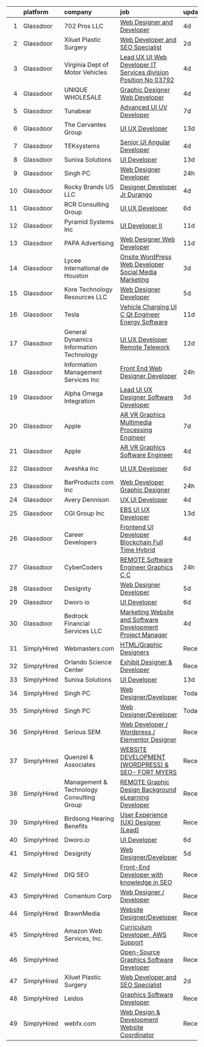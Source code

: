 

|    | platform    | company                                  | job                                                                                                                                                                                                                                                                                                                                                                                                                                                                                                                                                                                                                                                                                                                                                                                                                                                                                                                                                                                                                                                                                                                                                                                                                                                                                                                                                                                                                                    | update_time   | location                     |
|---:|:------------|:-----------------------------------------|:---------------------------------------------------------------------------------------------------------------------------------------------------------------------------------------------------------------------------------------------------------------------------------------------------------------------------------------------------------------------------------------------------------------------------------------------------------------------------------------------------------------------------------------------------------------------------------------------------------------------------------------------------------------------------------------------------------------------------------------------------------------------------------------------------------------------------------------------------------------------------------------------------------------------------------------------------------------------------------------------------------------------------------------------------------------------------------------------------------------------------------------------------------------------------------------------------------------------------------------------------------------------------------------------------------------------------------------------------------------------------------------------------------------------------------------|:--------------|:-----------------------------|
|  1 | Glassdoor   | 702 Pros LLC                             | [Web Designer and Developer](https://www.glassdoor.com/partner/jobListing.htm?pos=123&ao=1136043&s=58&guid=00000183a1d4f9e78364a3ffa19b706a&src=GD_JOB_AD&t=SR&vt=w&ea=1&cs=1_9922cc25&cb=1664867433337&jobListingId=1008172166832&jrtk=3-0-1gegt9uggk60g801-1gegt9ugvh4d6800-3a370f8c8b9a6207-)                                                                                                                                                                                                                                                                                                                                                                                                                                                                                                                                                                                                                                                                                                                                                                                                                                                                                                                                                                                                                                                                                                                                       | 4d            | Las Vegas, NV                |
|  2 | Glassdoor   | Xiluet Plastic Surgery                   | [Web Developer and SEO Specialist](https://www.glassdoor.com/partner/jobListing.htm?pos=106&ao=1110586&s=58&guid=00000183a1d4f9e78364a3ffa19b706a&src=GD_JOB_AD&t=SR&vt=w&ea=1&cs=1_c133e42f&cb=1664867433335&jobListingId=1008177142019&cpc=45DC3EB807283E85&jrtk=3-0-1gegt9uggk60g801-1gegt9ugvh4d6800-775077d75cd9177d--6NYlbfkN0A0p2feBN3TwtRPLKm20cpgKOK-k5pqnygCk7BWFHc1reF4KTTsYTfq75tOmYaairQzpl8Y4I_wBrRqYZTBCA__qpS59ryzLGC3kqflZMvSsTCZFhLrynlv0R6TtjpKCDtd4zxyqJrs4p7HSLcBVq5ihbVFI3BnH69_nU4zFdDc7_RfOdiogQXOfQPygfWeqpmNxF9xTWmoIhBmJOoX01Fl0x-xWRKUvR7hkOUzcx7Sd029u9x16pnMmF0ziKhdYJcm451FdHXZOlJHn1AVSwQu-TeVFl2--9Hp9GT99OVEgDLLixsQ8Wgwmim4AeLW_autpxxPQoRuuOjbKCkeDEqkrOYrMYiLWF8n5xXrBG_9unprTO9DdUSE0CV_Ul044s8_SHKC0sH24k5vmZJPReZSGDHHcsuKXAn4Rk2PbTpxMejfE4SB_H-vdPcIkNcMH360yMr68efGNNHfLRtNKq8a450Vq2VOme6nNbrjg20HKTpatX32OVbqf5t3aPpffoZOvvY34Jj-YPzRJKumryhy)                                                                                                                                                                                                                                                                                                                                                                                                                                                                                                                                            | 2d            | Miami, FL                    |
|  3 | Glassdoor   | Virginia Dept of Motor Vehicles          | [Lead UX UI Web Developer  IT Services division  Position No  03792](https://www.glassdoor.com/partner/jobListing.htm?pos=130&ao=1136043&s=58&guid=00000183a1d4f9e78364a3ffa19b706a&src=GD_JOB_AD&t=SR&vt=w&cs=1_9f8ac2e9&cb=1664867433338&jobListingId=1008172106449&jrtk=3-0-1gegt9uggk60g801-1gegt9ugvh4d6800-53d85183f9d52f65-)                                                                                                                                                                                                                                                                                                                                                                                                                                                                                                                                                                                                                                                                                                                                                                                                                                                                                                                                                                                                                                                                                                    | 4d            | Richmond, VA                 |
|  4 | Glassdoor   | UNIQUE WHOLESALE                         | [Graphic Designer Web Developer](https://www.glassdoor.com/partner/jobListing.htm?pos=105&ao=1110586&s=58&guid=00000183a1d4f9e78364a3ffa19b706a&src=GD_JOB_AD&t=SR&vt=w&ea=1&cs=1_9e428f93&cb=1664867433335&jobListingId=1008171469981&cpc=5FEB1BEB8E14EF52&jrtk=3-0-1gegt9uggk60g801-1gegt9ugvh4d6800-147a3b06df2c7559--6NYlbfkN0ACTeRvGRFS6hadW-07x_K1RnsIE8OdH4tufuZ5eRAiXmEr9oGiBeOniyh3SglreY9gWLjlFv44tk_AG_3pzP2IbBG9F7wWjAf3k6apj0RkxtVRlJyVxTtzs66AymYgGCT8gfl6U4BDOC9wEllCjUeoI3S_NxnqQ98naO4dWz3J599EzEntVgwS0pPTuqGmB5LwJcYJykwKxZqpszSJZu8LOKxyuX6wWuWigdwsAVhSzFpCsp-ndp6_yEre_STzCJ-ei0I1bzm3ZgwxUYChbHCkY7bXPp1UfCC2mUDCYQS9uw-3fvs_VUKM0wyygpsWTLXvJuHZcxjADOwCQsmSBWNCZ3Yv7cLWQwZ9JzQv1b0MIwenVymMSw_v0T0y3zgDXYIw_oB6muMUYWtdH7cUaoe8uA09TVSNTrwhD1gb8T8Sqy_W9gC1GsUbyOwsZPW-uKD5kkw3X93iVrHsiR0IKOKjrO9uuPb6U5BIXRw615lj7gVYYuR9dLchyAnmOy655pdRwaO-WG8YSQ%3D%3D)                                                                                                                                                                                                                                                                                                                                                                                                                                                                                                                                                  | 4d            | Norcross, GA                 |
|  5 | Glassdoor   | Tunabear                                 | [Advanced UI UV Developer](https://www.glassdoor.com/partner/jobListing.htm?pos=124&ao=1136043&s=58&guid=00000183a1d4f9e78364a3ffa19b706a&src=GD_JOB_AD&t=SR&vt=w&ea=1&cs=1_25bd2a69&cb=1664867433337&jobListingId=1008164336212&jrtk=3-0-1gegt9uggk60g801-1gegt9ugvh4d6800-3f8083a5dc1e6d9b-)                                                                                                                                                                                                                                                                                                                                                                                                                                                                                                                                                                                                                                                                                                                                                                                                                                                                                                                                                                                                                                                                                                                                         | 7d            | Tallahassee, FL              |
|  6 | Glassdoor   | The Cervantes Group                      | [UI UX Developer](https://www.glassdoor.com/partner/jobListing.htm?pos=119&ao=1136043&s=58&guid=00000183a1d4f9e78364a3ffa19b706a&src=GD_JOB_AD&t=SR&vt=w&ea=1&cs=1_d1554b35&cb=1664867433337&jobListingId=1008151464159&jrtk=3-0-1gegt9uggk60g801-1gegt9ugvh4d6800-debbb3585569fddd-)                                                                                                                                                                                                                                                                                                                                                                                                                                                                                                                                                                                                                                                                                                                                                                                                                                                                                                                                                                                                                                                                                                                                                  | 13d           | San Juan, PR                 |
|  7 | Glassdoor   | TEKsystems                               | [Senior UI Angular Developer](https://www.glassdoor.com/partner/jobListing.htm?pos=109&ao=1110586&s=58&guid=00000183a1d4f9e78364a3ffa19b706a&src=GD_JOB_AD&t=SR&vt=w&cs=1_8e308d91&cb=1664867433336&jobListingId=1008172765953&cpc=AF770993EC679D41&jrtk=3-0-1gegt9uggk60g801-1gegt9ugvh4d6800-8e6e448ba19d0eac--6NYlbfkN0AuKz8EBO1xHDEL7V2YF9xF3dC_I9B9i-Zw2Jh8clPMK3KTieKealHQySFBD4L6FvMt4hGeVJ7Y6wnjqYrh31EVImJrbOPfE-g7-urUPvt_6Sjs4q0dseEzqDhV1tr4azdz7Rcb_V68jJy0KDjP2XzbDqQIY0ZM4a3sFV78D0TPNZ-zCXiAL823OVG9MHzN8sJwwu0viRzxdo7oyjO_F380xrasJxBBWSCu7j943cs0BvRe4_RcQdVpJ9MiS1tGLiN2dTZxpqG8AfQ8NIlpF7EOQj0LJ-ZmcivIiKlfIlLVG4FWXpGc81kkwgM8G6XOi1xHzP6xMwZbmHjjWUFeewWVidAT1vCijSQhpVXwIvtorc8IHGDKsrz7lFyd5qOHLQ4WyI44g6Oz6DV8p7WP-tAwILIwIB4HAhF1oNtNCFc-UmZboqPsBGmGQJjaxk_mXHZ8tXAPUpq68zKf2uOtZtZ8Qf3FQzrf55nIJwfQr38AJH9QB7osquutfoFPuC4RtjhcNUwPraDCt9sS992iKcyy819zl2GPD1J3d74e_csg7xhmyn3QVnqXdXzkBc4Fkw1gVydv9SNNV-uWLNmdt-kEB_ImhgfTt2h6QMIKksNmCYDmKEhmzOj-sIkM70NxdIVqvGjd1BGW2uv8yRCO9TRGmhenyZODGmqSuu5GpaW6uhmkJNBmB5QktIXoDVzF_5IeQ_1KKabEj5-a7Cguoyj7LZqukstJKd1Yudl4mh_2vYrpEhTQBzrGqpdD_6XJznm6suGwU7cMnmJ_Q26hqlQgnWbgiuu45nPKNtWEOYgnj_6MG-tx_NvM4Fz6ObR53uJynnBXA1fwxZscW-K_LzGy6iikfphb3Gc4uvwkwz27_qm4PGPCAGVQ515OmUt8bqLCWVJ39X-AF-YvbONl97JtdnoXS0K-Om_56pgoGVqhow%3D%3D)                                                                                                                          | 4d            | Newark, NJ                   |
|  8 | Glassdoor   | Sunixa Solutions                         | [UI Developer](https://www.glassdoor.com/partner/jobListing.htm?pos=115&ao=1136043&s=58&guid=00000183a1d4f9e78364a3ffa19b706a&src=GD_JOB_AD&t=SR&vt=w&ea=1&cs=1_b5479de4&cb=1664867433336&jobListingId=1008151517508&jrtk=3-0-1gegt9uggk60g801-1gegt9ugvh4d6800-1be69a345728f09d-)                                                                                                                                                                                                                                                                                                                                                                                                                                                                                                                                                                                                                                                                                                                                                                                                                                                                                                                                                                                                                                                                                                                                                     | 13d           | Remote                       |
|  9 | Glassdoor   | Singh PC                                 | [Web Designer Developer](https://www.glassdoor.com/partner/jobListing.htm?pos=104&ao=1110586&s=58&guid=00000183a1d4f9e78364a3ffa19b706a&src=GD_JOB_AD&t=SR&vt=w&cs=1_8a9205b4&cb=1664867433335&jobListingId=1008181153295&cpc=CBEBA1A9D941894A&jrtk=3-0-1gegt9uggk60g801-1gegt9ugvh4d6800-7fbf0008f412dd85--6NYlbfkN0DqKMLcAIUKHWfrqBJvvS4sZmLmWZERQ79hXB6mVECSty8FIX9apUkIelta8m8l--c0_ACrcImkCcGGD3oCIwPWsfBCrvrAFD2RKDgXsJvk5JZEV4rDpF_1QrsgQGY6xvSP10IF_LRm9HvhIPrU87L27tLE1WlDj4lHI2cg6u4pCb_s41G9I2qv-BRVfgajvUlj7-OLUOH8aU1miuI1xESZHbTNjCjJEK4yN1mnofvN7spC55AWdSD7AdtXoCl5NSwFepgdbhB2PJE9mFFvQ_BN102YcapbCYgawhg05kemfsEf4G0irLCxp_HuEJSmpRRrdEE2MwyNZkuKBF9gXee79NClqiyW_2WZ7K285NRDXky2N2uBVq_gan6f97gPyIK7yFN_344M_j6OMdtTr7WEDQZl6kFnUZVhhwzCZ0mX5qv0WNG8sqSoEowpFfW6x200YPxltDkLmWE0Ed5cWva4lBeGRAlVBtka3gvpumNGD9RCldBBlgO7oZh9fzHQno-DBwJNR8FArQ%3D%3D)                                                                                                                                                                                                                                                                                                                                                                                                                                                                                                                                                               | 24h           | Remote                       |
| 10 | Glassdoor   | Rocky Brands US  LLC                     | [Designer Developer  Jr   Durango](https://www.glassdoor.com/partner/jobListing.htm?pos=127&ao=1136043&s=58&guid=00000183a1d4f9e78364a3ffa19b706a&src=GD_JOB_AD&t=SR&vt=w&cs=1_73d930a8&cb=1664867433337&jobListingId=1008171506609&jrtk=3-0-1gegt9uggk60g801-1gegt9ugvh4d6800-30142eb6d244303e-)                                                                                                                                                                                                                                                                                                                                                                                                                                                                                                                                                                                                                                                                                                                                                                                                                                                                                                                                                                                                                                                                                                                                      | 4d            | Nelsonville, OH              |
| 11 | Glassdoor   | RCR Consulting Group                     | [UI UX Developer](https://www.glassdoor.com/partner/jobListing.htm?pos=121&ao=1136043&s=58&guid=00000183a1d4f9e78364a3ffa19b706a&src=GD_JOB_AD&t=SR&vt=w&ea=1&cs=1_9d3b45a7&cb=1664867433337&jobListingId=1008165749640&jrtk=3-0-1gegt9uggk60g801-1gegt9ugvh4d6800-a2b0054f52e434a1-)                                                                                                                                                                                                                                                                                                                                                                                                                                                                                                                                                                                                                                                                                                                                                                                                                                                                                                                                                                                                                                                                                                                                                  | 6d            | Remote                       |
| 12 | Glassdoor   | Pyramid Systems  Inc                     | [UI Developer II](https://www.glassdoor.com/partner/jobListing.htm?pos=125&ao=1136043&s=58&guid=00000183a1d4f9e78364a3ffa19b706a&src=GD_JOB_AD&t=SR&vt=w&cs=1_6c168696&cb=1664867433337&jobListingId=1008155722444&jrtk=3-0-1gegt9uggk60g801-1gegt9ugvh4d6800-7d8e5d7bb6393d22-)                                                                                                                                                                                                                                                                                                                                                                                                                                                                                                                                                                                                                                                                                                                                                                                                                                                                                                                                                                                                                                                                                                                                                       | 11d           | Washington, DC               |
| 13 | Glassdoor   | PAPA Advertising                         | [Web Designer   Web Developer](https://www.glassdoor.com/partner/jobListing.htm?pos=122&ao=1136043&s=58&guid=00000183a1d4f9e78364a3ffa19b706a&src=GD_JOB_AD&t=SR&vt=w&ea=1&cs=1_a1d028ee&cb=1664867433337&jobListingId=1008156410050&jrtk=3-0-1gegt9uggk60g801-1gegt9ugvh4d6800-5356804d930414e2-)                                                                                                                                                                                                                                                                                                                                                                                                                                                                                                                                                                                                                                                                                                                                                                                                                                                                                                                                                                                                                                                                                                                                     | 11d           | Erie, PA                     |
| 14 | Glassdoor   | Lycee International de Houston           | [Onsite WordPress Web Developer Social Media Marketing](https://www.glassdoor.com/partner/jobListing.htm?pos=101&ao=1110586&s=58&guid=00000183a1d4f9e78364a3ffa19b706a&src=GD_JOB_AD&t=SR&vt=w&cs=1_68814018&cb=1664867433334&jobListingId=1008173995771&cpc=16C99676026A3978&jrtk=3-0-1gegt9uggk60g801-1gegt9ugvh4d6800-1f7bc5779b371ade--6NYlbfkN0DukAwDndutArnS8OT3znlJ-TW2KpK_7rZjO0LfXc6UVNtkZyZN77C1Bk9E92uoJZx-maj84G7D_wa1DtdT6CkaisdXimjnS4h45raRaK5o02Y3cZTXgWTMRzNDr5Lk0apP8Ioo_m9N0lcP0wzt7YGpw5VPoDc0aH35WbRXaiOpcRsh9XetyUYoGrZS_33M0dT7L0Iy4ECvlQZfm_hA23s6Imo26BqjAKCPiyPahxft9JHkUmUmPs80btatPc3RysjXukpFixXL6dfLqC7VqfM0XUyooHnaqVHi6hiQcrYZTsl5sjV4n8IguhXXA0pUmhXaqHoYb_TdgOX25vRUXVVRZEj6iGLOaSWrqKtNxWe0wrq-oODIRZfvNkoVGL5vh9Ju5Djidf-bO6V2CDMm2gqYTuKqptqQB-rpHEIN1jbQ7aWdhH9KgZnKwZ4Lk0BoY7l35p29gF8D9mNlfiDOuM2eB49QkcHfUJ1xdn4Ioh4aFlMOkliFY_7e8KnJNwB5HB0a7m6FQwoDttYjhvE03Wjuw76xLEvDzChKR4v39ei7AkRiZE2spX7z)                                                                                                                                                                                                                                                                                                                                                                                                                                                                                            | 3d            | Houston, TX                  |
| 15 | Glassdoor   | Kore Technology Resources  LLC           | [Web Designer Developer](https://www.glassdoor.com/partner/jobListing.htm?pos=103&ao=1110586&s=58&guid=00000183a1d4f9e78364a3ffa19b706a&src=GD_JOB_AD&t=SR&vt=w&ea=1&cs=1_873111c3&cb=1664867433335&jobListingId=1008168463791&cpc=D39918EEEC7506B0&jrtk=3-0-1gegt9uggk60g801-1gegt9ugvh4d6800-d99799034ddfdec0--6NYlbfkN0Dx3r3E47sSe5bB3PIy1uzBZvlB7xy2NhfhZMlxQTsxrAQD8T1sSXSY8Rvdj3_bO-JcrwrlPRkVWt-OYtuHFfH5uDGKVFsD87ESD834f4rUqh0pVxUTQIaidqLsggl-BXlEEx722qIdsF-wX37nh6cO0YuXnQVImALmluIcCr8Q1CVAI49k3Jz8zy13cuv5UMbkrHA8FHvy9i7_1Opew6DCJkqYJKkNa-_uZ62XqbH-h_ICwKJUMQNldlekZrakhNzUx9qhrODuc4MP334tC0H9i07UzOwWlP9h7NPopvHmg4adR28a3KtdydqVHqUhHDZF8AFNE6ZgvKU6jrZwM8d4IKLPxZmbESVtDe29SuNKNo25_WA5PNqFAh1CgU5wIbvkcJ9ZZU4SgkecZPDHEmO43ca6YPr3XuL0IiLb-EovkDwqbZlTWbF1S5md5TyiUqYITJ07sNAUjV2_pc2oE_fcX2QdSAWBdPWAi7RqMqIeswyiy0JErsG1xSAsC3tOQgQFZmhJuPbizg%3D%3D)                                                                                                                                                                                                                                                                                                                                                                                                                                                                                                                                                          | 5d            | Pittsburgh, PA               |
| 16 | Glassdoor   | Tesla                                    | [Vehicle Charging UI C   Qt Engineer  Energy Software](https://www.glassdoor.com/partner/jobListing.htm?pos=112&ao=1110586&s=58&guid=00000183a1d4f9e78364a3ffa19b706a&src=GD_JOB_AD&t=SR&vt=w&cs=1_d3da6446&cb=1664867433336&jobListingId=1008157145869&cpc=2CAED5C921A5F994&jrtk=3-0-1gegt9uggk60g801-1gegt9ugvh4d6800-c79a4bc5bb975d4e--6NYlbfkN0BkX03mv_qGbDFMol2YHqLRvzzvm2LmpzMO_FcYL_FtJlnJTzsjtFTdelRG5HbGrIeCZP9oCSI6ImmXlfgaXfquFYTGNjQthD7yZnlttg9d6vxe2ka-wCnEmLw8txDk6Et7pwr3pYyYepwh2zp_utmWFuhGOrDpOo-SZNpohPGw1q5a3dyyUX_6Z_maFirBW3mmnW-5Der2jG9Qb0NcDK5feFf0tJaMWdAW2SvAsfYuH2gf-IIwpp_M2k6sG_w9zA0VKBmCZX48xix0-Zp3H3laDQm-wspHrxwskrf7Fkph1QkMtxJlitjBm2CFXhZgT38B7kimOULhO5j876L5yjrwS6-q5tn99q8zyB33Yy_ET4eyRm_dk3BDROcc1IeP77tkR8JM31zH3iNM1EAVvrTzAu8uNAq-vxxy9Xl9-6n4V9laDU88eBVWpVQvD7biVsbhax18virZVTRo2pVi6UdS5C8vG1nok3qTLFLTGJ9dyp2BIN9CUcXR6cue3kdhSOacilGu3cq0Y7WR3-dbSUq1)                                                                                                                                                                                                                                                                                                                                                                                                                                                                                                                             | 11d           | Austin, TX                   |
| 17 | Glassdoor   | General Dynamics Information Technology  | [UI UX Developer  Remote Telework ](https://www.glassdoor.com/partner/jobListing.htm?pos=128&ao=1136043&s=58&guid=00000183a1d4f9e78364a3ffa19b706a&src=GD_JOB_AD&t=SR&vt=w&cs=1_e5e92825&cb=1664867433338&jobListingId=1008153939279&jrtk=3-0-1gegt9uggk60g801-1gegt9ugvh4d6800-331619492bff8e7f-)                                                                                                                                                                                                                                                                                                                                                                                                                                                                                                                                                                                                                                                                                                                                                                                                                                                                                                                                                                                                                                                                                                                                     | 12d           | Remote                       |
| 18 | Glassdoor   | Information Management Services  Inc     | [Front End Web Designer Developer](https://www.glassdoor.com/partner/jobListing.htm?pos=117&ao=1136043&s=58&guid=00000183a1d4f9e78364a3ffa19b706a&src=GD_JOB_AD&t=SR&vt=w&cs=1_ad9ec36a&cb=1664867433336&jobListingId=1008180964556&jrtk=3-0-1gegt9uggk60g801-1gegt9ugvh4d6800-96be8f41252c369f-)                                                                                                                                                                                                                                                                                                                                                                                                                                                                                                                                                                                                                                                                                                                                                                                                                                                                                                                                                                                                                                                                                                                                      | 24h           | Beltsville, MD               |
| 19 | Glassdoor   | Alpha Omega Integration                  | [Lead UI UX Designer  Software Developer](https://www.glassdoor.com/partner/jobListing.htm?pos=129&ao=1136043&s=58&guid=00000183a1d4f9e78364a3ffa19b706a&src=GD_JOB_AD&t=SR&vt=w&cs=1_fe20dc59&cb=1664867433338&jobListingId=1008175340601&jrtk=3-0-1gegt9uggk60g801-1gegt9ugvh4d6800-166236b44dee5e52-)                                                                                                                                                                                                                                                                                                                                                                                                                                                                                                                                                                                                                                                                                                                                                                                                                                                                                                                                                                                                                                                                                                                               | 3d            | Vienna, VA                   |
| 20 | Glassdoor   | Apple                                    | [AR VR Graphics Multimedia Processing Engineer](https://www.glassdoor.com/partner/jobListing.htm?pos=107&ao=1110586&s=58&guid=00000183a1d4f9e78364a3ffa19b706a&src=GD_JOB_AD&t=SR&vt=w&cs=1_4f98a697&cb=1664867433335&jobListingId=1008162438630&cpc=2CAED5C921A5F994&jrtk=3-0-1gegt9uggk60g801-1gegt9ugvh4d6800-1113a38cb86c5dd6--6NYlbfkN0BvKrLyj5gPmtZO9T8euul8TCxuuKNOtzRJOomxnwSEodTz2Bc-sPZl1dBMH13w-jOB7IB0EnvWKF-cNL0we2M-weuO9bs4TkULvf7kMBz38IqjwpdywjeeTXg0H3L4sWKOGaJoL8QXrJxtvxVpC62wT3JaA-dqFAaf7tjd0TI6xPYyDwiPHWkG4FXtBMmOvuFG3un6Rfe-7MgzEnA5zBjdrVmNBdaIbv2gTh90M6YJ5BR6aG5ZPBObE06svkl9KoGS6AkAkeEx2vu4fRjSuf8vZP4P8PIwG0oo5e6EYyx9ppEpG6LI_iIHSvTGoIdz_vM7h2F228R736yh819FixKK97HCbNCwC1tle2sC_TITn7QMlSl55T-ns9Zuj6GqNt28JmwnFABUNCyHEkjUn8hFVUz4U3ELTc-o1PQyscNBhYzTS3j9ipOj2ibf3Hnzfi9L1qEjNBE9Gcc07yXoKkIrWDcWLH4TA5vQqsT6v1xC0pa83ZWTKlQWTHipn1gaG3RgENyajARHN7QZu3T5IuxLvgMntVwr9x3T6QWu3_bIBxuNwOuTsRO_jeBgkXwetg8y39HcSGskInPEOoo4TvgRuePWEFcrz3YsrgQ3g8RpxfBCKs7pLDZ-84-_6__ZWuRF4r4NImDYksQYMbv4xh6JDC7ORl90saz5S_vCgMG0mLL_Al3UafNoRrhL_ggWdSwlvlcW9_zuJbon7_JKA8zP6qWeAG6mGC9Ie4EfA6-Ge60PO6VT2O1BxCC3AC42gzeuKpzomLujpw7LD2cNisQ-IypctFSgGt2jWN79SzTXjKCHLwlArYH_yduH1-iHvAcRXrYfOmJq3u8m63FHAtPzFS9P2H5ixMOcIsNHuSPaGqQIKhLcMQ92xqE1e9CPphK1FbjyRaEluVZnBAsnoHPmPNVtTqZucqLOJQqfO92m46NtqduVNmCCSfYgJLWu6NpeGwIFaCZ2XUKSScA67wv-AfbIAYWHdxHYuY_MtSmNWw%3D%3D)                                        | 7d            | Seattle, WA                  |
| 21 | Glassdoor   | Apple                                    | [AR VR Graphics Software Engineer](https://www.glassdoor.com/partner/jobListing.htm?pos=108&ao=1110586&s=58&guid=00000183a1d4f9e78364a3ffa19b706a&src=GD_JOB_AD&t=SR&vt=w&cs=1_e60c63f7&cb=1664867433335&jobListingId=1008170405550&cpc=2CAED5C921A5F994&jrtk=3-0-1gegt9uggk60g801-1gegt9ugvh4d6800-397a35511e25f4ef--6NYlbfkN0BvKrLyj5gPmtZO9T8euul8TCxuuKNOtzRJOomxnwSEodTz2Bc-sPZlO_uSwsktAej4RO8OvhByEGgjoTcQ5xHwjtqJZEzWFKEunokcNl-P-QAOerJmhUSPOyWPZrtCZ82AoHxbBxT0dE5NJrfJG6r6OcOnCvkFEmyKP1soArhra_GlXQEDuh2rbPUyx_6U2fh3rdl35cJgD01Os5IIjblR1qCQG1gkTAHq1aRDZzA_boogsbj34_gMxmZBv1oiPkkkX4ZEmjFj7wyZYznyEf2cnoa3xhS0iV40Kdh2yafB3bgnu0NLVePINdY8ztBV7hWI895JxiIgmQcbyeQLdMJqljLlcsABIXlF_6Ef93dzGX8KmGhMYPSGTnayQI1TP3hNzlro9Ei5HSorWtDrNUmWUXn1FVuHkS5Lti8QFSaREBsRVp4QIm8b112_ZLB-HSx7qXcjIqsErgTRBVNOeuMG3wBj2VvcabPLNU7BhzMZhLjgHDg7MgK-YfhLJM2UDztUddzupImK0jlssDoYHdnwusdWlSoWatnUs4-VjUg5gP7f2u8ApVFupHeBV51k_sNXt4ap7TI-jJenGFO2lrnI0x5R6FJ7Z1xveqXlo-kQKXp5xCN4u4ZKiLBKY2YFu-A7WsVpW9EOIHWs9o1oAL7Dcslk3yMkOrgtpFkKX1Z2Zwcn7QYCxWCLwQDpOQb4kB_U5azZE64uq5HRUtU1xG8271jY2DBT7mjnZBDwkeG1XA5YxIHo_AUk1903ENw9n1V2QgMi7G0ln-65XQ3GmzGD9QEZg7u_wcTZincPHsQYz-pu61dl0QC6H6A72-JlDT36rvxbml1T78xEqNkN5be3tTwAQMDXn8JxOecWu-minrNwjBllweu6rLD31HWcCjpXSciVsBStZXJnunwvms70nqtHe11ukt-GDOuRxYFCJWfAZssOdanSydJyHJbMTPKteZTrpjbgZ-WBj4bbEnBxHwPNC9Mb5pw%3D)                                                                   | 4d            | Cupertino, CA                |
| 22 | Glassdoor   | Aveshka  Inc                             | [UI UX Developer](https://www.glassdoor.com/partner/jobListing.htm?pos=126&ao=1136043&s=58&guid=00000183a1d4f9e78364a3ffa19b706a&src=GD_JOB_AD&t=SR&vt=w&cs=1_875dece6&cb=1664867433337&jobListingId=1008166500171&jrtk=3-0-1gegt9uggk60g801-1gegt9ugvh4d6800-19b43d16d7d5df57-)                                                                                                                                                                                                                                                                                                                                                                                                                                                                                                                                                                                                                                                                                                                                                                                                                                                                                                                                                                                                                                                                                                                                                       | 6d            | Washington, DC               |
| 23 | Glassdoor   | BarProducts com Inc                      | [Web Developer Graphic Designer](https://www.glassdoor.com/partner/jobListing.htm?pos=102&ao=1110586&s=58&guid=00000183a1d4f9e78364a3ffa19b706a&src=GD_JOB_AD&t=SR&vt=w&ea=1&cs=1_05a6ea4b&cb=1664867433335&jobListingId=1008180431314&cpc=CA5E2B5B7F82281C&jrtk=3-0-1gegt9uggk60g801-1gegt9ugvh4d6800-5a7cb18a3d1fae48--6NYlbfkN0ACTeRvGRFS6hadW-07x_K1RnsIE8OdH4tufuZ5eRAiXmEr9oGiBeOnpLEQ1PWJySwlwvCZIxGgYI3-Did7rUjYP6FWIqh9lWTqifli4eDLeXRt8AYbjniXnKlkCo1bJmyR2c3UMXQZA9-n6-5CJ9UZz_r7ZLXGUsFAh9zIuczgznIBz3f-IQ76kUYUtoVFaTrT7PrGF97fLBfceig7fzehK3sT1Aqa6yWRe_oXTMGh4vpWVrtCEqJssjQ3iui4WNMa3CMydQn60FJ8KyBcjGE5STHwBWJFvba3dXhs-naCUGL2v1yLscrkcVZUGZVx2M7RtVrvpwV8V1Xdn3bsJbz3ltkgjaHWGsNScrGvmcMNqOmsEwYcRNQZe2r29cMTKs1lnswgQUQgcN2QYN2TqhIBVi8_HNYRzdqeNeBm696xluqIGQmqVvUU3pDeiTXobZxkzGnw9xYKPmSdA47v-E6PXPShSKRGOxrntaYq2vOtruOBoO8nJ9bNsy8UzTotVa65GgbHnxH1yIdlnaZyyYGu)                                                                                                                                                                                                                                                                                                                                                                                                                                                                                                                                              | 24h           | Largo, FL                    |
| 24 | Glassdoor   | Avery Dennison                           | [UX UI Developer](https://www.glassdoor.com/partner/jobListing.htm?pos=120&ao=1136043&s=58&guid=00000183a1d4f9e78364a3ffa19b706a&src=GD_JOB_AD&t=SR&vt=w&ea=1&cs=1_0c046a26&cb=1664867433337&jobListingId=1008172674611&jrtk=3-0-1gegt9uggk60g801-1gegt9ugvh4d6800-a5f995035313397a-)                                                                                                                                                                                                                                                                                                                                                                                                                                                                                                                                                                                                                                                                                                                                                                                                                                                                                                                                                                                                                                                                                                                                                  | 4d            | Dallas, TX                   |
| 25 | Glassdoor   | CGI Group  Inc                           | [EBS UI UX Developer](https://www.glassdoor.com/partner/jobListing.htm?pos=113&ao=1110586&s=58&guid=00000183a1d4f9e78364a3ffa19b706a&src=GD_JOB_AD&t=SR&vt=w&cs=1_2b8bd2f0&cb=1664867433336&jobListingId=1008151448580&cpc=9908D8D4413DBB8A&jrtk=3-0-1gegt9uggk60g801-1gegt9ugvh4d6800-0a39cd93824fdb9f--6NYlbfkN0CmPt6JXytAhZscz-5ZOP53MMQ49Xi4hmwETo1lvmuAlbdzf4ucQcHQCjvOdnviFhXtbRepDfazQ8jsnNuaKCWCFMqpnmcu9mQXzQzzFaqL8rvswTPzdzizGNlvZUSxUtSHocyS5m6_l2Gk8ZeJeHDZNFNmq2EodrUan06MRFA8KJUKUlLSXihc5DQ2lMyb9I6EdRHag2WwxlhAOXwn5W6UUaS_AObTWE5TD6VisrNhZ0eLjjuTx9NO_P9dBAecZXOaADgeOuMG9SOEHh9F3bi29mT1oXTYdBE50XjUCtMBlurcdGiwogeTe9AUYqFP9R-kdiQTb4Lkp9_YAMovZ6sVKwbMnmBL57VwEVDVTa7RqY61cHlOXj9yIkcCzJ9oz8Yxi5OYhTNHYD_H5Q9KlmVDPrR9M29k9SHVhiSfqD0CbIi_8DD0fPb710CwVFwEegoFE-kiGz_AvPdtAAMLmmqNT5-DP5rrB8WafNr3kS998a03uZCt8Wgzbw5KY9JVRoTRDMJGhO7lBav8OV6q7X8r8x6rSaNfMHYidvly5XIxVPJIXZPjA-S8)                                                                                                                                                                                                                                                                                                                                                                                                                                                                                                                              | 13d           | Houston, TX                  |
| 26 | Glassdoor   | Career Developers                        | [Frontend UI Developer   Blockchain     Full Time     Hybrid  ](https://www.glassdoor.com/partner/jobListing.htm?pos=110&ao=1110586&s=58&guid=00000183a1d4f9e78364a3ffa19b706a&src=GD_JOB_AD&t=SR&vt=w&ea=1&cs=1_ba699121&cb=1664867433336&jobListingId=1008171302195&cpc=C4A69CCDBB3B9599&jrtk=3-0-1gegt9uggk60g801-1gegt9ugvh4d6800-84f58f639c4f8846--6NYlbfkN0AsHPWpSVJWqF-uvOoi1Tms2ACLh8AJz1YyBh03JEBOr8oDZ_kwSpvrOK7JImcP-VpseuBk11bhhOtiFnF4f8ulI79bymvmHXxexh6hY7PC-foZgfvVB-iGkxn2hrJPcU2Y0uVoKfI89KJ7wD6GGt7aw6HxJZVHUJtwRI1bgVexCBl8KmWrj3zVlm4XxvcLZ_Hr_am6asNkf7F-ScQJPJflqYOlHHDyt6CIhc-zg0moSF21R2SIAHkUvqlGKuWrq3dYq0Lvd4D8F52wvBNC41W-ZgMJKC6awtSeXZtHDl7XIt3wgoexBAJyPkCNc7edUj5CCPMfxBeWxeZ7C_SmHimSwU1XqZUOaQq__VSiPkmhqhK63p9dHtejC6MtWOX7QHb-UuF7F3Rk6pcuBxDC4j_CImyHdp_XMeRrL0C8WstDKG9f7C3HYzUCSSp7t1bSxw3e7zj4mNJ3eGLfkD749THeRjVgz5mx46ajrgbD4oMQ539aShALOHBcw9ivVwfA-pT5whk9IrNFg_yxBOWec8gs2Ns7m153AFCPhA7_Zum708J-gu-fCaoShfTWh_Eyfv2pw3ptFK8qeLjOzTgpFcbzQIA-Fq1ip6z3JYaMJeK-wP8qb_lqBOBI61NHCwIHVPJHmIWWzwHTZkBrpwNZV4yqfgP6Y8YSh8TBgCpbtUBu0vyq4PTvPReQDS0WNAEbnzJGymAkWjdFixHaqOf-EBV_Zh9rHDxO6O5aWl-4YsdZ5hbYAyjp5s2C6ZyE32p8cwbqWBFzwEj_J9jADaFYTM0SYsKynYfBFgeK4hWmRRn9qMj_7NckvYCedMT2pCchBqaiqzfRNZa3Sil2CDE3sXEIdCpa5pDC8xOtQuO1-6C2muBCu9hQE40p0_2XG3Xj5e0ZQF9Yib38Cu2C-iXtTpIEVWpTW6lEzHq8_371KfamoJx3o1jcRUIlllcE3rW_dpxzcEjXYf0pAIW8girPUvtTjcuo6lszd6klb8zb-Mw7WV4DDmihNI3e3fOEVJcaPsA%3D) | 4d            | New York, NY                 |
| 27 | Glassdoor   | CyberCoders                              | [REMOTE   Software Engineer   Graphics  C    C ](https://www.glassdoor.com/partner/jobListing.htm?pos=114&ao=1110586&s=58&guid=00000183a1d4f9e78364a3ffa19b706a&src=GD_JOB_AD&t=SR&vt=w&ea=1&cs=1_3a865bb2&cb=1664867433336&jobListingId=1008181923869&cpc=451933188B21919D&jrtk=3-0-1gegt9uggk60g801-1gegt9ugvh4d6800-96fd0e517e8dbe47--6NYlbfkN0CpFJQzrgRR8WqXWK1qKKEqALWJw739KlKqr2H-MSI4eoBlI4EFrmor2FYZMP3muM3gkbwWu4RJpn-Yh2yM2A_2o0RGINS3NXp395cgtlLP3oA6YJcmVPn8gKUCi6FfaDrYDW12xTfdzFrCdzZffUL3eZQYzsI8b3g1fhLp0w9CTBhxFpPHi2eS_kATE9tCzAXWLUv28lUprQ3MNqbDiFBbUvwUAkFZ1KiJ8P1Ya6S9rtkL-e3jdOSEuA-TUUIke3bHWfypJe00AlhrKY7Ib_MUS9PgDZoj2zVI37nSxdVIEJash6wm9D5mXGaNvOC0rp-qpPlbs-Dolfz4H_eVDfjbe_Ioy_N1-3pujBojXtqYSUN6U234FQ16JgO2ZTNaDX6mlI0BpoPCDdJS5FyMB-eJYdyxYElvw5X0zCF2_l1_-CJ5sB5Nle-iTdQGGednQhrQwU4IUVL7LmwNSFb1Fzpm7udim4wytvvSjKco0B6WgDrGTizdGRnxGVWaGDvMBwOk__slnKlU2ndQgsSVe_O0NN-5lbJrq26C0_5_2TvTV6MnghoTtUlhWZ-jiqXCBiwDl6PsqY_QmJFEsqxlC2kEKpMC7VCS5LjtzDjNWGCc7w7TTW-1V-Bd8xw7_gR_DmcBPwt89GaLmLZL3GYiqc1C126tJe0YiD4TGQWDskCDdCAMoSAZCVOl3py8R8pj7R_wTuGbR7mF7e8RtFd31xtjtTDHfpK4fY2vcfI4ZZovqm3Gq4C4cpY6NH8TrBky_BrHl0OvDz8KM6ZNxjXNZbMYkYp6R-V6vKOuNcubrgHBDqiDj79wqHB_eK6JKxUZHB0gghGqdBe3haSiLL4yn0bsKBMirHigZIrV1JddW7EdEQbXubM8uLyyHRq4502lPYC5-y4Jz21dvRSmqeqdWnZCyG5s4OJHMVDsiO7y8dYQKCnwV2BTLemJBw8yWGM8Nasq50gEQ4GzfRtwtdGtcKkP7_bDLTPRoaCwDipJsWYhpwmHoUz9cTB9AVWBLq5xS_cw4l_Oy3gCaQ%3D%3D)  | 24h           | Orlando, FL                  |
| 28 | Glassdoor   | Designity                                | [Web Designer Developer](https://www.glassdoor.com/partner/jobListing.htm?pos=116&ao=1136043&s=58&guid=00000183a1d4f9e78364a3ffa19b706a&src=GD_JOB_AD&t=SR&vt=w&ea=1&cs=1_78f7dc2c&cb=1664867433336&jobListingId=1008168777340&jrtk=3-0-1gegt9uggk60g801-1gegt9ugvh4d6800-35c27d05ffd76b06-)                                                                                                                                                                                                                                                                                                                                                                                                                                                                                                                                                                                                                                                                                                                                                                                                                                                                                                                                                                                                                                                                                                                                           | 5d            | Remote                       |
| 29 | Glassdoor   | Dworo io                                 | [UI Developer](https://www.glassdoor.com/partner/jobListing.htm?pos=118&ao=1136043&s=58&guid=00000183a1d4f9e78364a3ffa19b706a&src=GD_JOB_AD&t=SR&vt=w&ea=1&cs=1_0a1fa3ec&cb=1664867433337&jobListingId=1008165918905&jrtk=3-0-1gegt9uggk60g801-1gegt9ugvh4d6800-1aa5b4c065a8cdf7-)                                                                                                                                                                                                                                                                                                                                                                                                                                                                                                                                                                                                                                                                                                                                                                                                                                                                                                                                                                                                                                                                                                                                                     | 6d            | Phoenix, AZ                  |
| 30 | Glassdoor   | Bedrock Financial Services  LLC          | [Marketing  Website and Software Development Project Manager](https://www.glassdoor.com/partner/jobListing.htm?pos=111&ao=1110586&s=58&guid=00000183a1d4f9e78364a3ffa19b706a&src=GD_JOB_AD&t=SR&vt=w&ea=1&cs=1_08701572&cb=1664867433336&jobListingId=1008171238124&cpc=7AD1D84939BBEEF3&jrtk=3-0-1gegt9uggk60g801-1gegt9ugvh4d6800-97c9b36f5b89f264--6NYlbfkN0DQhhFPqU4rUq9Wpc5KKnqLbXEAJaeUQTnyyuJ9IUK7qDS1xVWQzGLXv3loYhq2PPIrFzip2nljdjk7f_IlV5zDA-WHju38nQUmevlU_UM4HFRyRvwNKqZL9VlmkLoPVZ-MfCW_rJFGVckDLmDfzXQ9E2Wet7qveWEYYUAsYjIJIzr1yHCv3QBbqWolNOqNQn5nr80_6xGbl3tW9tRxQcQqI_cGpQMpH5GQN189HwoPK31jk3k1cgeCQVpEMPThkss0mQq71HGjP-v2c8Bc0jpg-3GzWJ_LuLYpHlpkqY0gVajDGkOI4DfIeF37WcnS9VsnUcJH1GjDWT64A1G9ByuizjuXG4xP4ioJXlfNC7mFwMp-L_SJGqI8TLNbJ5gQkN1wS4Dq-EQQcw9j8I-oXwpiCK0XVCNjSB-FL9Al1ecIJ372YYBakQce533vwq2sgpR-CFUEPKXYimvvGmNa76MMOV7KdqS5uP-gXXj9WloyK8VnWu2cXNM97ZK0UwUD7mHFVf37Z5zHWg%3D%3D)                                                                                                                                                                                                                                                                                                                                                                                                                                                                                                                     | 4d            | Scottsdale, AZ               |
| 31 | SimplyHired | Webmasters.com                           | [HTML/Graphic Designers](https://www.simplyhired.com/job/1S2ki1F2e97xk1bn0P3q05lu3BQ0Tpk7KwB7Zii_z8pQmxmAAOWD5g?q=graphic+developer)                                                                                                                                                                                                                                                                                                                                                                                                                                                                                                                                                                                                                                                                                                                                                                                                                                                                                                                                                                                                                                                                                                                                                                                                                                                                                                   | Recently      | Tampa, FL                    |
| 32 | SimplyHired | Orlando Science Center                   | [Exhibit Designer & Developer](https://www.simplyhired.com/job/JpuP0DVPATVwH0-XnxFsc8nJ-z6kfBqXsh9luvt7lVv6oPB3kNfQcg?q=graphic+developer)                                                                                                                                                                                                                                                                                                                                                                                                                                                                                                                                                                                                                                                                                                                                                                                                                                                                                                                                                                                                                                                                                                                                                                                                                                                                                             | Recently      | Orlando, FL                  |
| 33 | SimplyHired | Sunixa Solutions                         | [UI Developer](https://www.simplyhired.com/job/uDHqodOSSdgGSXZB5njT-1jYgA4RU2uBtdXFVMsgC-FwJrbfdpXWfw?q=graphic+developer)                                                                                                                                                                                                                                                                                                                                                                                                                                                                                                                                                                                                                                                                                                                                                                                                                                                                                                                                                                                                                                                                                                                                                                                                                                                                                                             | 13d           | Remote                       |
| 34 | SimplyHired | Singh PC                                 | [Web Designer/Developer](https://www.simplyhired.com/job/oZgqI4eAfecNKoJDq96ULtI-PT-1npMKe_dp2bnZMgAQIIUmLcNeYg?q=graphic+developer)                                                                                                                                                                                                                                                                                                                                                                                                                                                                                                                                                                                                                                                                                                                                                                                                                                                                                                                                                                                                                                                                                                                                                                                                                                                                                                   | Today         | Remote                       |
| 35 | SimplyHired | Singh PC                                 | [Web Designer/Developer](https://www.simplyhired.com/job/oZgqI4eAfecNKoJDq96ULtI-PT-1npMKe_dp2bnZMgAQIIUmLcNeYg?q=graphic+developer)                                                                                                                                                                                                                                                                                                                                                                                                                                                                                                                                                                                                                                                                                                                                                                                                                                                                                                                                                                                                                                                                                                                                                                                                                                                                                                   | Today         | Remote                       |
| 36 | SimplyHired | Serious SEM                              | [Web Developer / Wordpress / Elementor Designer](https://www.simplyhired.com/job/aCf_9_ugq9Xy9HyGkNLILKPG6qCWF7PUYz5r9eHDEN88XxCoYc1qPA?q=graphic+developer)                                                                                                                                                                                                                                                                                                                                                                                                                                                                                                                                                                                                                                                                                                                                                                                                                                                                                                                                                                                                                                                                                                                                                                                                                                                                           | Recently      | Remote                       |
| 37 | SimplyHired | Quenzel & Associates                     | [WEBSITE DEVELOPMENT (WORDPRESS) & SEO- FORT MYERS](https://www.simplyhired.com/job/Tq82i3qwfR3VDIlcc3LhJI_OSBkVMx-foebAns5vjZ6lmLMSq1It_A?q=graphic+developer)                                                                                                                                                                                                                                                                                                                                                                                                                                                                                                                                                                                                                                                                                                                                                                                                                                                                                                                                                                                                                                                                                                                                                                                                                                                                        | Recently      | Fort Myers, FL               |
| 38 | SimplyHired | Management & Technology Consulting Group | [REMOTE Graphic Design Background eLearning Developer](https://www.simplyhired.com/job/tqputmNP5xk0HDGdkzt-Pwv2qysmm6nUEz9prI4fNiwlqRPqBMws0A?q=graphic+developer)                                                                                                                                                                                                                                                                                                                                                                                                                                                                                                                                                                                                                                                                                                                                                                                                                                                                                                                                                                                                                                                                                                                                                                                                                                                                     | Recently      | Greenville, SC +24 locations |
| 39 | SimplyHired | Birdsong Hearing Benefits                | [User Experience (UX) Designer (Lead)](https://www.simplyhired.com/job/P_VoK9D_ofFpWr8rigUEApVPqwcsSUq5XoWDjDTHwj3_7enlclt7mw?q=graphic+developer)                                                                                                                                                                                                                                                                                                                                                                                                                                                                                                                                                                                                                                                                                                                                                                                                                                                                                                                                                                                                                                                                                                                                                                                                                                                                                     | Recently      | Jacksonville, FL             |
| 40 | SimplyHired | Dworo.io                                 | [UI Developer](https://www.simplyhired.com/job/Bv2M-6thTE5xkNs-TCXUwnhpZYzF3BD8s5NxC0980Szetg3VfujqOQ?q=graphic+developer)                                                                                                                                                                                                                                                                                                                                                                                                                                                                                                                                                                                                                                                                                                                                                                                                                                                                                                                                                                                                                                                                                                                                                                                                                                                                                                             | 6d            | Phoenix, AZ                  |
| 41 | SimplyHired | Designity                                | [Web Designer/Developer](https://www.simplyhired.com/job/Zi4pQqfDTn20BvxOWpUnY3mde879nvPdoqmBIP0kgHxv24i03YHztw?q=graphic+developer)                                                                                                                                                                                                                                                                                                                                                                                                                                                                                                                                                                                                                                                                                                                                                                                                                                                                                                                                                                                                                                                                                                                                                                                                                                                                                                   | 5d            | Remote                       |
| 42 | SimplyHired | DIQ SEO                                  | [Front-End Developer with knowledge in SEO](https://www.simplyhired.com/job/WWk5TtmaOgeQLEF7UHz0JIaw2-ou0zzc7lo4Y_WLYpNiRZhj9UPb-w?q=graphic+developer)                                                                                                                                                                                                                                                                                                                                                                                                                                                                                                                                                                                                                                                                                                                                                                                                                                                                                                                                                                                                                                                                                                                                                                                                                                                                                | Recently      | Remote                       |
| 43 | SimplyHired | Comentum Corp                            | [Web Designer / Developer](https://www.simplyhired.com/job/Q3AiuT6xbcgOiGnXd8Q2EOBPVtWvzXw2tRtn6wxXf2-grSE0omUHrA?q=graphic+developer)                                                                                                                                                                                                                                                                                                                                                                                                                                                                                                                                                                                                                                                                                                                                                                                                                                                                                                                                                                                                                                                                                                                                                                                                                                                                                                 | Recently      | San Diego, CA                |
| 44 | SimplyHired | BrawnMedia                               | [Website Designer/Developer](https://www.simplyhired.com/job/78BxKl1R6BpfuVu8Kpk-1cxMOjiHDgxQMPxrbQ5J7eWU9PbYxXCHNA?q=graphic+developer)                                                                                                                                                                                                                                                                                                                                                                                                                                                                                                                                                                                                                                                                                                                                                                                                                                                                                                                                                                                                                                                                                                                                                                                                                                                                                               | Recently      | Albany, NY                   |
| 45 | SimplyHired | Amazon Web Services, Inc.                | [Curriculum Developer, AWS Support](https://www.simplyhired.com/job/VJ2mxpB_C3RiZ9WEdGHt_L8L7tDgh2uUlbSQc1Inzt2mb5hjGzhRXQ?q=graphic+developer)                                                                                                                                                                                                                                                                                                                                                                                                                                                                                                                                                                                                                                                                                                                                                                                                                                                                                                                                                                                                                                                                                                                                                                                                                                                                                        | Recently      | Remote                       |
| 46 | SimplyHired |                                          | [Open-Source Graphics Software Developer](https://www.simplyhired.com/job/-gi_pRSCZ451zrYVHr-hlXI1tD-b-Jzl0cDj7-JK_PPVB9997rBR5A?q=graphic+developer)                                                                                                                                                                                                                                                                                                                                                                                                                                                                                                                                                                                                                                                                                                                                                                                                                                                                                                                                                                                                                                                                                                                                                                                                                                                                                  | Recently      | Remote                       |
| 47 | SimplyHired | Xiluet Plastic Surgery                   | [Web Developer and SEO Specialist](https://www.simplyhired.com/job/jx4cBHL69kqrwIC7sF2kDKcJuQz8UQ4g_g91y5Bhb3441EdVxTeIEQ?q=graphic+developer)                                                                                                                                                                                                                                                                                                                                                                                                                                                                                                                                                                                                                                                                                                                                                                                                                                                                                                                                                                                                                                                                                                                                                                                                                                                                                         | 2d            | Miami, FL                    |
| 48 | SimplyHired | Leidos                                   | [Graphics Software Developer](https://www.simplyhired.com/job/XiLQtIp9VqoMSzhsEl5m3A1RmK2utfRhHaVuMC6WZCyO9HyOYaERyg?q=graphic+developer)                                                                                                                                                                                                                                                                                                                                                                                                                                                                                                                                                                                                                                                                                                                                                                                                                                                                                                                                                                                                                                                                                                                                                                                                                                                                                              | Recently      | Bethesda, MD                 |
| 49 | SimplyHired | webfx.com                                | [Web Design & Development Website Coordinator](https://www.simplyhired.com/job/W6E4Eq2oaqJsy7vZm3Gxkz8k7YHIC8cl9dDzKP_DLsgglMmuQGIDmQ?q=graphic+developer)                                                                                                                                                                                                                                                                                                                                                                                                                                                                                                                                                                                                                                                                                                                                                                                                                                                                                                                                                                                                                                                                                                                                                                                                                                                                             | Recently      | Harrisburg, PA               |